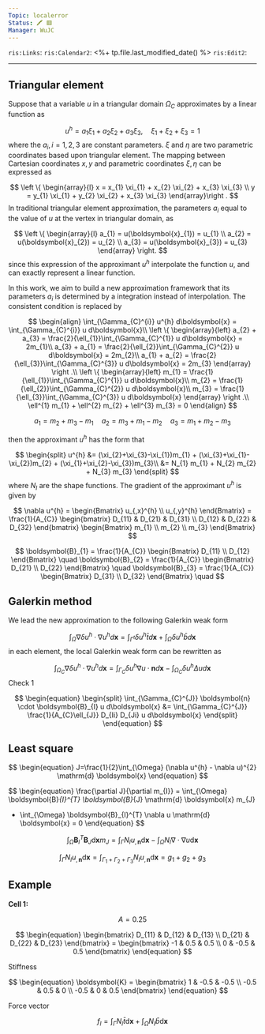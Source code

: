 ```yaml
---
Topic: localerror
Status: 🖍 🟥
Manager: WuJC
---
```

`ris:Links`:
`ris:Calendar2`: <%+ tp.file.last_modified_date() %>
`ris:Edit2`:

---

## Triangular element

Suppose that a variable $u$ in a triangular domain $\Omega_{C}$ approximates by a linear function as

$$
u^{h} = a_{1} \xi_{1} + a_{2} \xi_{2} + a_{3} \xi_{3}, \quad \xi_{1} + \xi_{2} + \xi_{3} = 1
$$
 where the $a_{i},i=1,2,3$ are constant parameters. $\xi$ and $\eta$ are two parametric coordinates based upon triangular element. The mapping between Cartesian coordinates $x,y$ and parametric coordinates $\xi,\eta$ can be expressed as
 
$$
\left \{ \begin{array}{l}
x = x_{1} \xi_{1} + x_{2} \xi_{2} + x_{3} \xi_{3} \\
y = y_{1} \xi_{1} + y_{2} \xi_{2} + x_{3} \xi_{3}
\end{array}\right .
$$
In traditional triangular element approximation, the parameters $a_{i}$ equal to the value of $u$ at the vertex in triangular domain, as

$$
\left \{ \begin{array}{l}
a_{1} = u(\boldsymbol{x}_{1}) = u_{1} \\
a_{2} = u(\boldsymbol{x}_{2}) = u_{2} \\
a_{3} = u(\boldsymbol{x}_{3}) = u_{3}
\end{array} \right.
$$
 since this expression of the approximant $u^{h}$ interpolate the function $u$, and can exactly represent a linear function.

In this work, we aim to build a new approximation framework that its parameters $a_{i}$ is determined by a integration instead of interpolation. The consistent condition is replaced by 

$$
\begin{align}
\int_{\Gamma_{C}^{i}} u^{h} d\boldsymbol{x} = \int_{\Gamma_{C}^{i}} u d\boldsymbol{x}\\
\left \{ \begin{array}{left}
a_{2} + a_{3} = \frac{2}{\ell_{1}}\int_{\Gamma_{C}^{1}} u d\boldsymbol{x} = 2m_{1}\\
a_{3} + a_{1} = \frac{2}{\ell_{2}}\int_{\Gamma_{C}^{2}} u d\boldsymbol{x} = 2m_{2}\\
a_{1} + a_{2} = \frac{2}{\ell_{3}}\int_{\Gamma_{C}^{3}} u d\boldsymbol{x} = 2m_{3}
\end{array} \right .\\
\left \{ \begin{array}{left}
m_{1} = \frac{1}{\ell_{1}}\int_{\Gamma_{C}^{1}} u d\boldsymbol{x}\\
m_{2} = \frac{1}{\ell_{2}}\int_{\Gamma_{C}^{2}} u d\boldsymbol{x}\\
m_{3} = \frac{1}{\ell_{3}}\int_{\Gamma_{C}^{3}} u d\boldsymbol{x}
\end{array} \right .\\
\ell^{1} m_{1} + \ell^{2} m_{2} + \ell^{3} m_{3} = 0
\end{align}
$$

$$
a_{1} = m_{2} + m_{3} - m_{1} \quad 
a_{2} = m_{3} + m_{1} - m_{2} \quad 
a_{3} = m_{1} + m_{2} - m_{3}
$$

then the approximant $u^{h}$ has the form that

$$
\begin{split}
u^{h} &= (\xi_{2}+\xi_{3}-\xi_{1})m_{1} + 
(\xi_{3}+\xi_{1}-\xi_{2})m_{2} + 
(\xi_{1}+\xi_{2}-\xi_{3})m_{3}\\
&= N_{1} m_{1} + N_{2} m_{2} + N_{3} m_{3}
\end{split}
$$
where $N_{I}$ are the shape functions. The gradient of the approximant $u^{h}$ is given by

$$
\nabla u^{h} = 
\begin{Bmatrix}
u_{,x}^{h} \\ u_{,y}^{h}
\end{Bmatrix} = 
\frac{1}{A_{C}}
\begin{bmatrix}
D_{11} & D_{21} & D_{31} \\
D_{12} & D_{22} & D_{32}
\end{bmatrix}
\begin{Bmatrix}
m_{1} \\ m_{2} \\ m_{3}
\end{Bmatrix}
$$

$$
\boldsymbol{B}_{1} = \frac{1}{A_{C}} \begin{Bmatrix} D_{11} \\ D_{12} \end{Bmatrix} \quad 
\boldsymbol{B}_{2} = \frac{1}{A_{C}} \begin{Bmatrix} D_{21} \\ D_{22} \end{Bmatrix} \quad
\boldsymbol{B}_{3} = \frac{1}{A_{C}} \begin{Bmatrix} D_{31} \\ D_{32} \end{Bmatrix} \quad
$$

## Galerkin method

We lead the new approximation to the following Galerkin weak form

$$
\int_{\Omega} \nabla \delta u^{h} \cdot \nabla u^{h} d \boldsymbol{x} = 
\int_{\Gamma^{t}} \delta u^{h} \bar{t} d\boldsymbol{x} +
\int_{\Omega} \delta u^{h} \bar{b} d\boldsymbol{x}
$$
in each element, the local Galerkin weak form can be rewritten as

$$
\int_{\Omega_{C}} \nabla \delta u^{h} \cdot \nabla u^{h} d \boldsymbol{x} = 
\int_{\Gamma_{C}} \delta u^{h} \nabla u \cdot \boldsymbol{n} d\boldsymbol{x} -
\int_{\Omega_{C}} \delta u^{h} \Delta u d\boldsymbol{x}
$$
Check 1

$$
\begin{equation}
\begin{split}
\int_{\Gamma_{C}^{J}} \boldsymbol{n} \cdot \boldsymbol{B}_{I} u d\boldsymbol{x} &= \int_{\Gamma_{C}^{J}} \frac{1}{A_{C}\ell_{J}} D_{Ii} D_{Ji} u d\boldsymbol{x}
\end{split}
\end{equation}
$$

## Least square

$$
\begin{equation}
J=\frac{1}{2}\int_{\Omega} (\nabla u^{h} - \nabla u)^{2} \mathrm{d} \boldsymbol{x}
\end{equation}
$$


$$
\begin{equation}
\frac{\partial J}{\partial m_{I}} = \int_{\Omega} \boldsymbol{B}_{I}^{T} \boldsymbol{B}_{J} \mathrm{d} \boldsymbol{x} m_{J} 
- \int_{\Omega} \boldsymbol{B}_{I}^{T} \nabla u \mathrm{d} \boldsymbol{x} = 0
\end{equation}
$$


$$
\begin{equation}
\int_{\Omega} \boldsymbol{B}_{I}^{T} \boldsymbol{B}_{J} \mathrm{d} \boldsymbol{x} m_{J} = 
\int_{\Gamma} N_{I} u_{,\boldsymbol{n}} \mathrm{d}\boldsymbol{x} - \int_{\Omega} N_{I} \nabla \cdot \nabla u \mathrm{d} \boldsymbol{x}
\end{equation}
$$

$$
\begin{equation}
\int_{\Gamma} N_{I} u_{,\boldsymbol{n}} \mathrm{d}\boldsymbol{x} = 
\int_{\Gamma_{1}+\Gamma_{2}+\Gamma_{3}} N_{I} u_{,\boldsymbol{n}} \mathrm{d}\boldsymbol{x} =
g_{1} + g_{2} + g_{3}
\end{equation}
$$

## Example


**Cell 1:**



$$
\begin{equation}
A = 0.25
\end{equation}
$$

$$
\begin{equation}
\begin{bmatrix}
D_{11} & D_{12} & D_{13} \\
D_{21} & D_{22} & D_{23}
\end{bmatrix} = 
\begin{bmatrix}
-1 &  0.5 & 0.5 \\
 0 & -0.5 & 0.5
\end{bmatrix} 
\end{equation}
$$


Stiffness

$$
\begin{equation}
\boldsymbol{K} = 
\begin{bmatrix}
   1 & -0.5 & -0.5 \\
-0.5 &  0.5 &    0 \\
-0.5 &    0 &  0.5
\end{bmatrix}
\end{equation}
$$

Force vector

$$
\begin{equation}
f_{I} = \int_{\Gamma} N_{I} \bar{t} \mathrm{d} \boldsymbol{x} + \int_{\Omega} N_{I} \bar{b} \mathrm{d} \boldsymbol{x}
\end{equation}
$$
